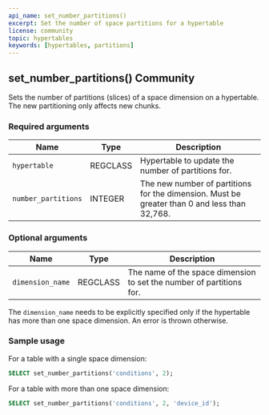 ```yaml
---
api_name: set_number_partitions()
excerpt: Set the number of space partitions for a hypertable
license: community
topic: hypertables
keywords: [hypertables, partitions]
---
```


## set_number_partitions() <tag type="community">Community</tag>

Sets the number of partitions (slices) of a space dimension on a
hypertable. The new partitioning only affects new chunks.

### Required arguments

| Name | Type | Description |
| --- | --- | --- |
| `hypertable`| REGCLASS | Hypertable to update the number of partitions for.|
| `number_partitions` | INTEGER  | The new number of partitions for the dimension. Must be greater than 0 and less than 32,768. |

### Optional arguments

| Name | Type | Description |
| --- | --- | --- |
| `dimension_name` | REGCLASS | The name of the space dimension to set the number of partitions for. |

The `dimension_name` needs to be explicitly specified only if the
hypertable has more than one space dimension. An error is thrown
otherwise.

### Sample usage

For a table with a single space dimension:

```sql
SELECT set_number_partitions('conditions', 2);
```

For a table with more than one space dimension:

```sql
SELECT set_number_partitions('conditions', 2, 'device_id');
```
